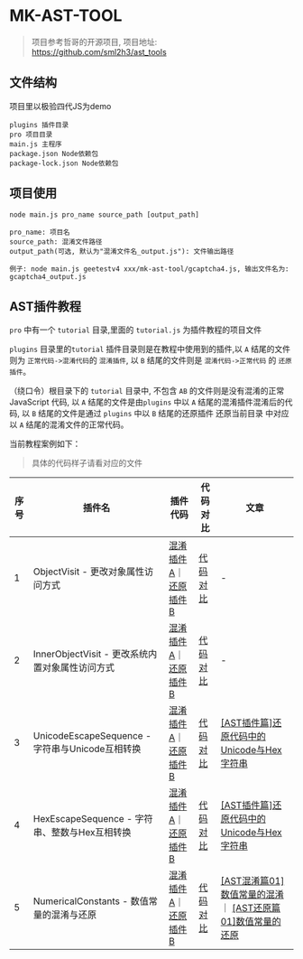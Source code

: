 
# MK-AST-TOOL

> 项目参考哲哥的开源项目, 项目地址: https://github.com/sml2h3/ast_tools

## 文件结构

项目里以极验四代JS为demo

```
plugins 插件目录
pro 项目目录
main.js 主程序
package.json Node依赖包
package-lock.json Node依赖包
```

## 项目使用

```
node main.js pro_name source_path [output_path]

pro_name: 项目名
source_path: 混淆文件路径
output_path(可选, 默认为"混淆文件名_output.js"): 文件输出路径

例子: node main.js geetestv4 xxx/mk-ast-tool/gcaptcha4.js, 输出文件名为: gcaptcha4_output.js
```

## AST插件教程

`pro` 中有一个 `tutorial` 目录,里面的 `tutorial.js` 为插件教程的项目文件

`plugins` 目录里的`tutorial` 插件目录则是在教程中使用到的插件,以 `A` 结尾的文件则为 `正常代码->混淆代码`的 `混淆插件`, 以 `B` 结尾的文件则是 `混淆代码->正常代码` 的 `还原插件`。

（绕口令）根目录下的 `tutorial` 目录中, 不包含 `AB` 的文件则是没有混淆的正常 JavaScript 代码, 以 `A` 结尾的文件是由`plugins` 中以 `A` 结尾的混淆插件混淆后的代码, 以 `B` 结尾的文件是通过 `plugins` 中以 `B` 结尾的还原插件 还原当前目录 中对应以 `A` 结尾的混淆文件的正常代码。

当前教程案例如下：

> 具体的代码样子请看对应的文件

| 序号 | 插件名                                          | 插件代码                                                     | 代码对比                                                     | 文章                                                         |
| ---- | ----------------------------------------------- | ------------------------------------------------------------ | ------------------------------------------------------------ | ------------------------------------------------------------ |
| 1    | ObjectVisit - 更改对象属性访问方式              | [混淆插件A](https://github.com/Mankvis/mk-ast-tool/blob/main/plugins/tutorial/ObjectVisitA.js)｜[还原插件B](https://github.com/Mankvis/mk-ast-tool/blob/main/plugins/tutorial/ObjectVisitB.js) | [代码对比](https://github.com/Mankvis/mk-ast-tool/blob/main/tutorial/diff/ObjectVisit.js) | -                                                            |
| 2    | InnerObjectVisit - 更改系统内置对象属性访问方式 | [混淆插件A](https://github.com/Mankvis/mk-ast-tool/blob/main/plugins/tutorial/InnerObjectVisitA.js)｜[还原插件B](https://github.com/Mankvis/mk-ast-tool/blob/main/plugins/tutorial/InnerObjectVisitB.js) | [代码对比](https://github.com/Mankvis/mk-ast-tool/blob/main/tutorial/diff/InnerObjectVisit.js) | -                                                            |
| 3    | UnicodeEscapeSequence - 字符串与Unicode互相转换 | [混淆插件A](https://github.com/Mankvis/mk-ast-tool/blob/main/plugins/tutorial/UnicodeEscapeSequenceA.js)｜[还原插件B](https://github.com/Mankvis/mk-ast-tool/blob/main/plugins/tutorial/UnicodeEscapeSequenceB.js) | [代码对比](https://github.com/Mankvis/mk-ast-tool/blob/main/tutorial/diff/UnicodeEscapeSequence.js) | [[AST插件篇]还原代码中的Unicode与Hex字符串](https://mp.weixin.qq.com/s?__biz=MzU1NzYyNDUwNA==&mid=2247484241&idx=1&sn=bd63e5a1138d45e57e6866c894530c4d&chksm=fc33be86cb443790b565ef93e1b0af22acc96a29cc2a80506e29fad0321f1527987f1367f96c#rd) |
| 4    | HexEscapeSequence - 字符串、整数与Hex互相转换   | [混淆插件A](https://github.com/Mankvis/mk-ast-tool/blob/main/plugins/tutorial/HexEscapeSequenceA.js)｜[还原插件B](https://github.com/Mankvis/mk-ast-tool/blob/main/plugins/tutorial/HexEscapeSequenceB.js) | [代码对比](https://github.com/Mankvis/mk-ast-tool/blob/main/tutorial/diff/HexEscapeSequence.js) | [[AST插件篇]还原代码中的Unicode与Hex字符串](https://mp.weixin.qq.com/s?__biz=MzU1NzYyNDUwNA==&mid=2247484241&idx=1&sn=bd63e5a1138d45e57e6866c894530c4d&chksm=fc33be86cb443790b565ef93e1b0af22acc96a29cc2a80506e29fad0321f1527987f1367f96c#rd) |
| 5    | NumericalConstants - 数值常量的混淆与还原   | [混淆插件A](https://github.com/Mankvis/mk-ast-tool/blob/main/plugins/tutorial/NumericalConstantsA.js)｜[还原插件B](https://github.com/Mankvis/mk-ast-tool/blob/main/plugins/tutorial/NumericalConstantsB.js) | [代码对比](https://github.com/Mankvis/mk-ast-tool/blob/main/tutorial/diff/NumericalConstants.js) | [[AST混淆篇01]数值常量的混淆](https://mp.weixin.qq.com/s?__biz=MzU1NzYyNDUwNA==&mid=2247484257&idx=1&sn=2416ee4f396c50bc15a069838f1fa455&chksm=fc33beb6cb4437a0055afbf125ce16c0b772d69fdf14b45586e0454d69ab46ae6c83a6f7b545#rd) ｜ [[AST还原篇01]数值常量的还原](https://mp.weixin.qq.com/s?__biz=MzU1NzYyNDUwNA==&mid=2247484257&idx=1&sn=2416ee4f396c50bc15a069838f1fa455&chksm=fc33beb6cb4437a0055afbf125ce16c0b772d69fdf14b45586e0454d69ab46ae6c83a6f7b545#rd) |
